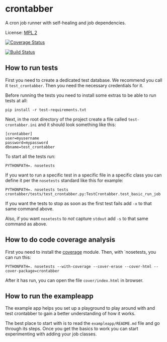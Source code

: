 # crontabber

A cron job runner with self-healing and job dependencies.

License: [MPL 2](http://www.mozilla.org/MPL/2.0/)

[![Coverage Status](https://coveralls.io/repos/mozilla/crontabber/badge.png)](https://coveralls.io/r/mozilla/crontabber)

[![Build Status](https://travis-ci.org/mozilla/crontabber.svg?branch=master)](https://travis-ci.org/mozilla/crontabber)

## How to run tests

First you need to create a dedicated test database. We recommend you call
it `test_crontabber`. Then you need the necessary credentials for it.

Before running the tests you need to install some extras to be able to
run tests at all:

```
pip install -r test-requirements.txt
```

Next, in the root directory of the project create a file called
`test-crontabber.ini` and it should look something like this:

```
[crontabber]
user=myusername
password=mypassword
dbname=test_crontabber
```

To start all the tests run:

```
PYTHONPATH=. nosetests
```

If you want to run a specific test in a specific file in a specific class
you can define it per the `nosetests` standard like this for example:

```
PYTHONPATH=. nosetests tests crontabber/tests/test_crontabber.py:TestCrontabber.test_basic_run_job
```

If you want the tests to stop as soon as the first test fails add `-x` to
that same command above.

Also, if you want `nosetests` to *not* capture `stdout` add `-s` to that
same command as above.

## How to do code coverage analysis

First you need to install the
[coverage](http://nedbatchelder.com/code/coverage/) module. Then, with
`nosetests, you can run this:

```
PYTHONPATH=. nosetests --with-coverage --cover-erase --cover-html --cover-package=crontabber
```
After it has run, you can open the file `cover/index.html` in browser.

## How to run the exampleapp

The example app helps you set up a playground to play around with and
test crontabber to gain a better understanding of how it works.

The best place to start with is to read the `exampleapp/README.md` file
and go through its steps. Once you get the basics to work you can start
experimenting with adding your job classes.
